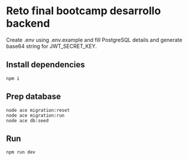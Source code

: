 # Reto final bootcamp desarrollo backend
Create .env using .env.example and fill PostgreSQL details and generate base64 string for JWT_SECRET_KEY.
## Install dependencies
``` npm i ```
## Prep database
```
node ace migration:reset
node ace migration:run
node ace db:seed
```
## Run
``` npm run dev ```
